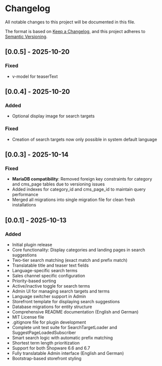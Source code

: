 # Changelog

All notable changes to this project will be documented in this file.

The format is based on [Keep a Changelog](https://keepachangelog.com/en/1.0.0/),
and this project adheres to [Semantic Versioning](https://semver.org/spec/v2.0.0.html).


## [0.0.5] - 2025-10-20

### Fixed
- v-model for teaserText

## [0.0.4] - 2025-10-20

### Added
- Optional display image for search targets

### Fixed
- Creation of search targets now only possible in system default language

## [0.0.3] - 2025-10-14

### Fixed
- **MariaDB compatibility**: Removed foreign key constraints for category and cms_page tables due to versioning issues
- Added indexes for category_id and cms_page_id to maintain query performance
- Merged all migrations into single migration file for clean fresh installations

## [0.0.1] - 2025-10-13

### Added
- Initial plugin release
- Core functionality: Display categories and landing pages in search suggestions
- Two-tier search matching (exact match and prefix match)
- Translatable title and teaser text fields
- Language-specific search terms
- Sales channel specific configuration
- Priority-based sorting
- Active/inactive toggle for search terms
- Admin UI for managing search targets and terms
- Language switcher support in Admin
- Storefront template for displaying search suggestions
- Database migrations for entity structure
- Comprehensive README documentation (English and German)
- MIT License file
- .gitignore file for plugin development
- Complete unit test suite for SearchTargetLoader and SuggestPageLoadedSubscriber
- Smart search logic with automatic prefix matching
- Shortest term length prioritization
- Support for both Shopware 6.6 and 6.7
- Fully translatable Admin interface (English and German)
- Bootstrap-based storefront styling
